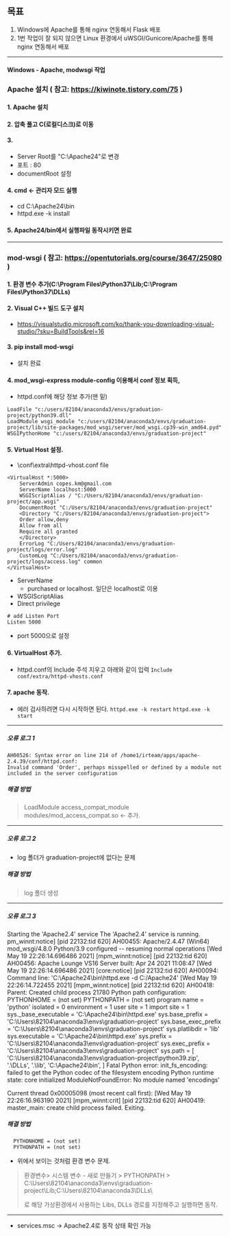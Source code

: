 ## 목표

1. Windows에 Apache를 통해 nginx 연동해서 Flask 배포 
2. 1번 작업이 잘 되지 않으면 Linux 환경에서 uWSGI/Gunicore/Apache를 통해 nginx 연동해서 배포

<hr>

#### Windows - Apache, modwsgi 작업

### Apache 설치 ( 참고: https://kiwinote.tistory.com/75 ) 
#### 1. Apache 설치
#### 2. 압축 풀고 C(로컬디스크)로 이동
#### 3. 
  - Server Root를 "C:\Apache24"로 변경
  - 포트 : 80
  - documentRoot 설정

#### 4. cmd <- 관리자 모드 실행
  - cd C:\Apache24\bin
  - httpd.exe -k install

#### 5. Apache24/bin에서 실행파일 동작시키면 완료

<hr>

### mod-wsgi ( 참고: https://opentutorials.org/course/3647/25080 )

#### 1. 환경 변수 추가(C:\Program Files\Python37\Lib\;C:\Program Files\Python37\DLLs\)
#### 2. Visual C++ 빌드 도구 설치
- https://visualstudio.microsoft.com/ko/thank-you-downloading-visual-studio/?sku=BuildTools&rel=16 
#### 3. pip install mod-wsgi
- 설치 완료
#### 4. mod_wsgi-express module-config 이용해서 conf 정보 획득, 
- httpd.conf에 해당 정보 추가(맨 밑) 
```
LoadFile "c:/users/82104/anaconda3/envs/graduation-project/python39.dll"
LoadModule wsgi_module "c:/users/82104/anaconda3/envs/graduation-project/lib/site-packages/mod_wsgi/server/mod_wsgi.cp39-win_amd64.pyd"
WSGIPythonHome "c:/users/82104/anaconda3/envs/graduation-project"
```
#### 5. Virtual Host 설정.
- <Apache24-Home>\conf\extra\httpd-vhost.conf file
```
<VirtualHost *:5000>
    ServerAdmin copes.km@gmail.com
    ServerName localhost:5000
    WSGIScriptAlias / "C:/Users/82104/anaconda3/envs/graduation-project/app.wsgi"
    DocumentRoot "C:/Users/82104/anaconda3/envs/graduation-project"
    <Directory "C:/Users/82104/anaconda3/envs/graduation-project">
	Order allow,deny
	Allow from all
	Require all granted
    </Directory>
    ErrorLog "C:/Users/82104/anaconda3/envs/graduation-project/logs/error.log"
    CustomLog "C:/Users/82104/anaconda3/envs/graduation-project/logs/access.log" common
</VirtualHost>
```
  - ServerName 
    - purchased or localhost. 일단은 localhost로 이용
  - WSGIScriptAlias
  - Direct privilege
```
# add Listen Port
Listen 5000
```
  - port 5000으로 설정

#### 6. VirtualHost 추가.
- httpd.conf의 Include 주석 지우고 아래와 같이 입력
`Include conf/extra/httpd-vhosts.conf`

#### 7. apache 동작.
- 에러 검사하려면 다시 시작하면 된다.
`httpd.exe -k restart`
`httpd.exe -k start`

<hr>

##### 오류 로그 1
```
AH00526: Syntax error on line 214 of /home1/irteam/apps/apache-2.4.39/conf/httpd.conf:
Invalid command 'Order', perhaps misspelled or defined by a module not included in the server configuration
```

##### 해결 방법
> LoadModule access_compat_module modules/mod_access_compat.so <- 추가.

<hr>

##### 오류 로그 2
- log 폴더가 graduation-project에 없다는 문제

##### 해결 방법
> log 폴더 생성

<hr>

##### 오류 로그 3
Starting the 'Apache2.4' service
The 'Apache2.4' service is running.
pm_winnt:notice] [pid 22132:tid 620] AH00455: Apache/2.4.47 (Win64) mod_wsgi/4.8.0 Python/3.9 configured -- resuming normal operations
[Wed May 19 22:26:14.696486 2021] [mpm_winnt:notice] [pid 22132:tid 620] AH00456: Apache Lounge VS16 Server built: Apr 24 2021 11:08:47
[Wed May 19 22:26:14.696486 2021] [core:notice] [pid 22132:tid 620] AH00094: Command line: 'C:\\Apache24\\bin\\httpd.exe -d C:/Apache24'
[Wed May 19 22:26:14.722455 2021] [mpm_winnt:notice] [pid 22132:tid 620] AH00418: Parent: Created child process 21780
Python path configuration:
  PYTHONHOME = (not set)
  PYTHONPATH = (not set)
  program name = 'python'
  isolated = 0
  environment = 1
  user site = 1
  import site = 1
  sys._base_executable = 'C:\\Apache24\\bin\\httpd.exe'
  sys.base_prefix = 'C:\\Users\\82104\\anaconda3\\envs\\graduation-project'
  sys.base_exec_prefix = 'C:\\Users\\82104\\anaconda3\\envs\\graduation-project'
  sys.platlibdir = 'lib'
  sys.executable = 'C:\\Apache24\\bin\\httpd.exe'
  sys.prefix = 'C:\\Users\\82104\\anaconda3\\envs\\graduation-project'
  sys.exec_prefix = 'C:\\Users\\82104\\anaconda3\\envs\\graduation-project'
  sys.path = [
    'C:\\Users\\82104\\anaconda3\\envs\\graduation-project\\python39.zip',
    '.\\DLLs',
    '.\\lib',
    'C:\\Apache24\\bin',
  ]
Fatal Python error: init_fs_encoding: failed to get the Python codec of the filesystem encoding
Python runtime state: core initialized
ModuleNotFoundError: No module named 'encodings'

Current thread 0x00005098 (most recent call first):
<no Python frame>
[Wed May 19 22:26:16.963190 2021] [mpm_winnt:crit] [pid 22132:tid 620] AH00419: master_main: create child process failed. Exiting.


##### 해결 방법
```
  PYTHONHOME = (not set)
  PYTHONPATH = (not set)
```
- 위에서 보이는 것처럼 환경 변수 문제.
> 환경변수> 시스템 변수 - 새로 만들기 > PYTHONPATH > C:\Users\82104\anaconda3\envs\graduation-project\Lib\;C:\Users\82104\anaconda3\DLLs\
> 
> 로 해당 가상환경에서 사용하는 Libs, DLLs 경로를 지정해주고 실행하면 동작.

<hr>

- services.msc -> Apache2.4로 동작 상태 확인 가능









